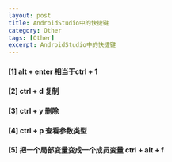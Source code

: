 ```yaml
---
layout: post
title: AndroidStudio中的快捷键
category: Other
tags: [Other]
excerpt: AndroidStudio中的快捷键
---
```



#### [1] alt + enter 相当于ctrl + 1 ####
#### [2] ctrl + d 复制 ####
#### [3] ctrl + y 删除  ####
#### [4] ctrl + p 查看参数类型 #### 
#### [5] 把一个局部变量变成一个成员变量 ctrl + alt + f ####
